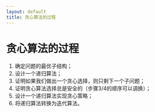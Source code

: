```yaml
---
layout: default
title: 贪心算法的过程
---
```


# 贪心算法的过程

1. 确定问题的最优子结构；
2. 设计一个递归算法；
3. 证明如果我们做出一个贪心选择，则只剩下一个子问题；
4. 证明贪心算法选择总是安全的（步骤3/4的顺序可以调换）；
5. 设计一个递归算法实现贪心策略；
6. 将递归算法转换为迭代算法。


